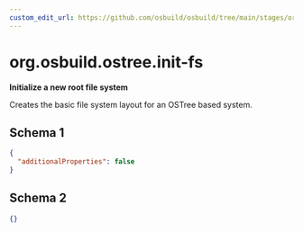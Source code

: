 ```yaml
---
custom_edit_url: https://github.com/osbuild/osbuild/tree/main/stages/org.osbuild.ostree.init-fs.meta.json
---
```

# org.osbuild.ostree.init-fs
<!--
[//]: # ( DO NOT MODIFY THIS FILE! )
[//]: # ( This content is generated by `scripts/pull_osbuild_modules.py` )
[//]: # ( Rather change the source of this: https://github.com/osbuild/osbuild/tree/main/stages/org.osbuild.ostree.init-fs.meta.json )
-->

**Initialize a new root file system**

Creates the basic file system layout for an OSTree based system.

## Schema 1

```json
{
  "additionalProperties": false
}
```

## Schema 2

```json
{}
```
